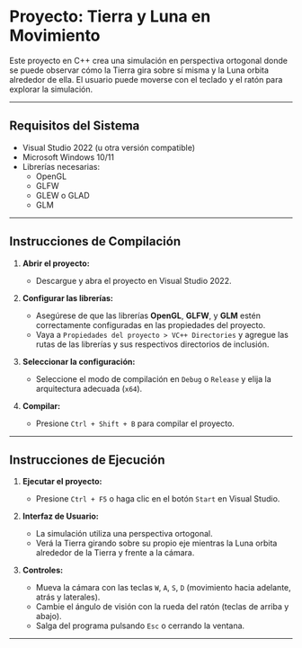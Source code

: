 # Proyecto: Tierra y Luna en Movimiento

Este proyecto en C++ crea una simulación en perspectiva ortogonal donde se puede observar cómo la Tierra gira sobre sí misma y la Luna orbita alrededor de ella. El usuario puede moverse con el teclado y el ratón para explorar la simulación.

---

## **Requisitos del Sistema**
- Visual Studio 2022 (u otra versión compatible)
- Microsoft Windows 10/11
- Librerías necesarias:
  - OpenGL
  - GLFW
  - GLEW o GLAD
  - GLM

---

## **Instrucciones de Compilación**

1. **Abrir el proyecto:**
   - Descargue y abra el proyecto en Visual Studio 2022.

2. **Configurar las librerías:**
   - Asegúrese de que las librerías **OpenGL**, **GLFW**, y **GLM** estén correctamente configuradas en las propiedades del proyecto.
   - Vaya a `Propiedades del proyecto > VC++ Directories` y agregue las rutas de las librerías y sus respectivos directorios de inclusión.

3. **Seleccionar la configuración:**
   - Seleccione el modo de compilación en `Debug` o `Release` y elija la arquitectura adecuada (`x64`).

4. **Compilar:**
   - Presione `Ctrl + Shift + B` para compilar el proyecto.

---

## **Instrucciones de Ejecución**

1. **Ejecutar el proyecto:**
   - Presione `Ctrl + F5` o haga clic en el botón `Start` en Visual Studio.

2. **Interfaz de Usuario:**
   - La simulación utiliza una perspectiva ortogonal.
   - Verá la Tierra girando sobre su propio eje mientras la Luna orbita alrededor de la Tierra y frente a la cámara.

3. **Controles:**
   - Mueva la cámara con las teclas `W`, `A`, `S`, `D` (movimiento hacia adelante, atrás y laterales).
   - Cambie el ángulo de visión con la rueda del ratón (teclas de arriba y abajo).
   - Salga del programa pulsando `Esc` o cerrando la ventana.

---
